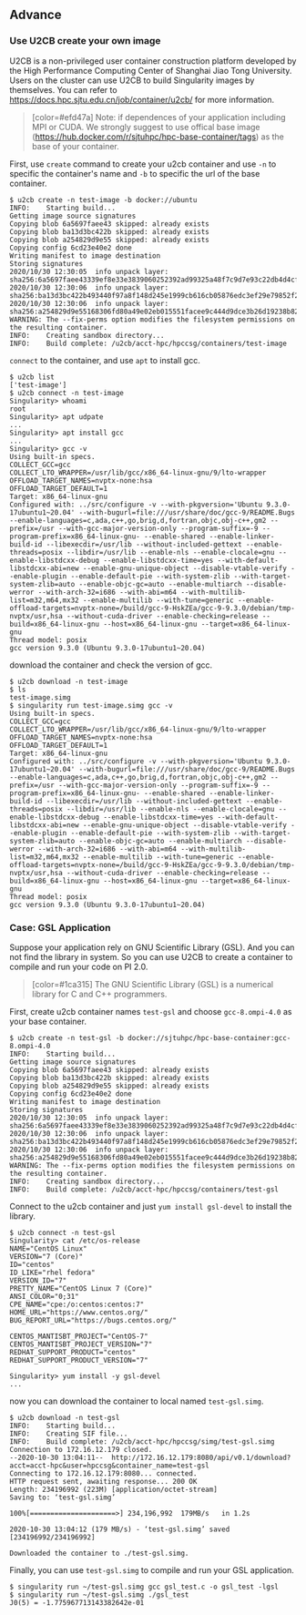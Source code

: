 ## Advance

### Use U2CB create your own image

U2CB is a non-privileged user container construction platform developed by the High Performance Computing Center of Shanghai Jiao Tong University. Users on the cluster can use U2CB to build Singularity images by themselves. You can refer to https://docs.hpc.sjtu.edu.cn/job/container/u2cb/ for more information.

> [color=#efd47a] Note: if dependences of your application including MPI or CUDA. We strongly suggest to use offical base image (https://hub.docker.com/r/sjtuhpc/hpc-base-container/tags) as the base of your container.

First, use `create` command to create your u2cb container and use `-n` to specific the container's name and `-b` to specific the url of the base container.

```shell
$ u2cb create -n test-image -b docker://ubuntu
INFO:    Starting build...
Getting image source signatures
Copying blob 6a5697faee43 skipped: already exists
Copying blob ba13d3bc422b skipped: already exists
Copying blob a254829d9e55 skipped: already exists
Copying config 6cd23e40e2 done
Writing manifest to image destination
Storing signatures
2020/10/30 12:30:05  info unpack layer: sha256:6a5697faee43339ef8e33e3839060252392ad99325a48f7c9d7e93c22db4d4cf
2020/10/30 12:30:06  info unpack layer: sha256:ba13d3bc422b493440f97a8f148d245e1999cb616cb05876edc3ef29e79852f2
2020/10/30 12:30:06  info unpack layer: sha256:a254829d9e55168306fd80a49e02eb015551facee9c444d9dce3b26d19238b82
WARNING: The --fix-perms option modifies the filesystem permissions on the resulting container.
INFO:    Creating sandbox directory...
INFO:    Build complete: /u2cb/acct-hpc/hpccsg/containers/test-image
```

`connect` to the container, and use `apt` to install gcc.

```shell
$ u2cb list
['test-image']
$ u2cb connect -n test-image
Singularity> whoami
root
Singularity> apt udpate
...
Singularity> apt install gcc
...
Singularity> gcc -v
Using built-in specs.
COLLECT_GCC=gcc
COLLECT_LTO_WRAPPER=/usr/lib/gcc/x86_64-linux-gnu/9/lto-wrapper
OFFLOAD_TARGET_NAMES=nvptx-none:hsa
OFFLOAD_TARGET_DEFAULT=1
Target: x86_64-linux-gnu
Configured with: ../src/configure -v --with-pkgversion='Ubuntu 9.3.0-17ubuntu1~20.04' --with-bugurl=file:///usr/share/doc/gcc-9/README.Bugs --enable-languages=c,ada,c++,go,brig,d,fortran,objc,obj-c++,gm2 --prefix=/usr --with-gcc-major-version-only --program-suffix=-9 --program-prefix=x86_64-linux-gnu- --enable-shared --enable-linker-build-id --libexecdir=/usr/lib --without-included-gettext --enable-threads=posix --libdir=/usr/lib --enable-nls --enable-clocale=gnu --enable-libstdcxx-debug --enable-libstdcxx-time=yes --with-default-libstdcxx-abi=new --enable-gnu-unique-object --disable-vtable-verify --enable-plugin --enable-default-pie --with-system-zlib --with-target-system-zlib=auto --enable-objc-gc=auto --enable-multiarch --disable-werror --with-arch-32=i686 --with-abi=m64 --with-multilib-list=m32,m64,mx32 --enable-multilib --with-tune=generic --enable-offload-targets=nvptx-none=/build/gcc-9-HskZEa/gcc-9-9.3.0/debian/tmp-nvptx/usr,hsa --without-cuda-driver --enable-checking=release --build=x86_64-linux-gnu --host=x86_64-linux-gnu --target=x86_64-linux-gnu
Thread model: posix
gcc version 9.3.0 (Ubuntu 9.3.0-17ubuntu1~20.04)
```

download the container and check the version of gcc.

```shell
$ u2cb download -n test-image
$ ls
test-image.simg
$ singularity run test-image.simg gcc -v 
Using built-in specs.
COLLECT_GCC=gcc
COLLECT_LTO_WRAPPER=/usr/lib/gcc/x86_64-linux-gnu/9/lto-wrapper
OFFLOAD_TARGET_NAMES=nvptx-none:hsa
OFFLOAD_TARGET_DEFAULT=1
Target: x86_64-linux-gnu
Configured with: ../src/configure -v --with-pkgversion='Ubuntu 9.3.0-17ubuntu1~20.04' --with-bugurl=file:///usr/share/doc/gcc-9/README.Bugs --enable-languages=c,ada,c++,go,brig,d,fortran,objc,obj-c++,gm2 --prefix=/usr --with-gcc-major-version-only --program-suffix=-9 --program-prefix=x86_64-linux-gnu- --enable-shared --enable-linker-build-id --libexecdir=/usr/lib --without-included-gettext --enable-threads=posix --libdir=/usr/lib --enable-nls --enable-clocale=gnu --enable-libstdcxx-debug --enable-libstdcxx-time=yes --with-default-libstdcxx-abi=new --enable-gnu-unique-object --disable-vtable-verify --enable-plugin --enable-default-pie --with-system-zlib --with-target-system-zlib=auto --enable-objc-gc=auto --enable-multiarch --disable-werror --with-arch-32=i686 --with-abi=m64 --with-multilib-list=m32,m64,mx32 --enable-multilib --with-tune=generic --enable-offload-targets=nvptx-none=/build/gcc-9-HskZEa/gcc-9-9.3.0/debian/tmp-nvptx/usr,hsa --without-cuda-driver --enable-checking=release --build=x86_64-linux-gnu --host=x86_64-linux-gnu --target=x86_64-linux-gnu
Thread model: posix
gcc version 9.3.0 (Ubuntu 9.3.0-17ubuntu1~20.04)
```

### Case: GSL Application

Suppose your application rely on GNU Scientific Library (GSL). And you can not find the library in system. So you can use U2CB to create a container to compile and run your code on PI 2.0.

> [color=#1ca315] The GNU Scientific Library (GSL) is a numerical library for C and C++ programmers.

First, create u2cb container names `test-gsl` and choose `gcc-8.ompi-4.0` as your base container.

```shell
$ u2cb create -n test-gsl -b docker://sjtuhpc/hpc-base-container:gcc-8.ompi-4.0
INFO:    Starting build...
Getting image source signatures
Copying blob 6a5697faee43 skipped: already exists
Copying blob ba13d3bc422b skipped: already exists
Copying blob a254829d9e55 skipped: already exists
Copying config 6cd23e40e2 done
Writing manifest to image destination
Storing signatures
2020/10/30 12:30:05  info unpack layer: sha256:6a5697faee43339ef8e33e3839060252392ad99325a48f7c9d7e93c22db4d4cf
2020/10/30 12:30:06  info unpack layer: sha256:ba13d3bc422b493440f97a8f148d245e1999cb616cb05876edc3ef29e79852f2
2020/10/30 12:30:06  info unpack layer: sha256:a254829d9e55168306fd80a49e02eb015551facee9c444d9dce3b26d19238b82
WARNING: The --fix-perms option modifies the filesystem permissions on the resulting container.
INFO:    Creating sandbox directory...
INFO:    Build complete: /u2cb/acct-hpc/hpccsg/containers/test-gsl
```

Connect to the u2cb container and just `yum install gsl-devel` to install the library.

```shell
$ u2cb connect -n test-gsl
Singularity> cat /etc/os-release
NAME="CentOS Linux"
VERSION="7 (Core)"
ID="centos"
ID_LIKE="rhel fedora"
VERSION_ID="7"
PRETTY_NAME="CentOS Linux 7 (Core)"
ANSI_COLOR="0;31"
CPE_NAME="cpe:/o:centos:centos:7"
HOME_URL="https://www.centos.org/"
BUG_REPORT_URL="https://bugs.centos.org/"

CENTOS_MANTISBT_PROJECT="CentOS-7"
CENTOS_MANTISBT_PROJECT_VERSION="7"
REDHAT_SUPPORT_PRODUCT="centos"
REDHAT_SUPPORT_PRODUCT_VERSION="7"

Singularity> yum install -y gsl-devel
...
```

now you can download the container to local named `test-gsl.simg`.

```shell
$ u2cb download -n test-gsl
INFO:    Starting build...
INFO:    Creating SIF file...
INFO:    Build complete: /u2cb/acct-hpc/hpccsg/simg/test-gsl.simg
Connection to 172.16.12.179 closed.
--2020-10-30 13:04:11--  http://172.16.12.179:8080/api/v0.1/download?acct=acct-hpc&user=hpccsg&container_name=test-gsl
Connecting to 172.16.12.179:8080... connected.
HTTP request sent, awaiting response... 200 OK
Length: 234196992 (223M) [application/octet-stream]
Saving to: ‘test-gsl.simg’

100%[=====================>] 234,196,992  179MB/s   in 1.2s

2020-10-30 13:04:12 (179 MB/s) - ‘test-gsl.simg’ saved [234196992/234196992]

Downloaded the container to ./test-gsl.simg.
```

Finally, you can use `test-gsl.simg` to compile and run your GSL application.

```shell
$ singularity run ~/test-gsl.simg gcc gsl_test.c -o gsl_test -lgsl
$ singularity run ~/test-gsl.simg ./gsl_test
J0(5) = -1.775967713143382642e-01
```
